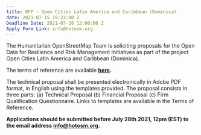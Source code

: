 ```yaml
---
title: RFP - Open Cities Latin America and Caribbean (Dominica)
date: 2021-07-15 19:23:00 Z
Deadline Date: 2021-07-28 12:00:00 Z
Apply Form Link: info@hotosm.org
---
```


The Humanitarian OpenStreetMap Team is soliciting proposals for the Open Data for Resilience and Risk Management Initiatives as part of the project Open Cities Latin America and Caribbean (Dominica).

The terms of reference are available **[here](https://cdn.hotosm.org/website/Dominica_Open_Cities_LAC-Local_Implementation_TOR.pdf).**

The technical proposal shall be presented electronically in Adobe PDF format, in English using the templates provided.
The proposal consists in three parts: (a) Technical Proposal (b) Financial Proposal (c) Firm Qualification Questionnaire. Links to templates are available in the Terms of Reference.

**Applications should be submitted before July 28th 2021, 12pm (EST) to the email address [info@hotosm.org](info@hotosm.org).**